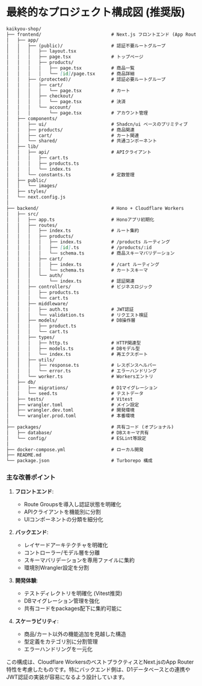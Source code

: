 # 最終的なプロジェクト構成図 (推奨版)

```markdown
kaikyou-shop/
├── frontend/                          # Next.js フロントエンド (App Router)
│   ├── app/
│   │   ├── (public)/                  # 認証不要ルートグループ
│   │   │   ├── layout.tsx
│   │   │   ├── page.tsx               # トップページ
│   │   │   ├── products/
│   │   │   │   ├── page.tsx           # 商品一覧
│   │   │   │   └── [id]/page.tsx      # 商品詳細
│   │   ├── (protected)/               # 認証必要ルートグループ
│   │   │   ├── cart/
│   │   │   │   └── page.tsx           # カート
│   │   │   ├── checkout/
│   │   │   │   └── page.tsx           # 決済
│   │   │   └── account/
│   │   │       └── page.tsx           # アカウント管理
│   ├── components/
│   │   ├── ui/                        # Shadcn/ui ベースのプリミティブ
│   │   ├── products/                  # 商品関連
│   │   ├── cart/                      # カート関連
│   │   └── shared/                    # 共通コンポーネント
│   ├── lib/
│   │   ├── api/                       # APIクライアント
│   │   │   ├── cart.ts
│   │   │   ├── products.ts
│   │   │   └── index.ts
│   │   └── constants.ts               # 定数管理
│   ├── public/
│   │   └── images/
│   ├── styles/
│   └── next.config.js
│
├── backend/                           # Hono + Cloudflare Workers
│   ├── src/
│   │   ├── app.ts                     # Honoアプリ初期化
│   │   ├── routes/
│   │   │   ├── index.ts               # ルート集約
│   │   │   ├── products/
│   │   │   │   ├── index.ts           # /products ルーティング
│   │   │   │   ├── [id].ts            # /products/:id
│   │   │   │   └── schema.ts          # 商品スキーマバリデーション
│   │   │   ├── cart/
│   │   │   │   ├── index.ts           # /cart ルーティング
│   │   │   │   └── schema.ts          # カートスキーマ
│   │   │   └── auth/
│   │   │       └── index.ts           # 認証関連
│   │   ├── controllers/               # ビジネスロジック
│   │   │   ├── products.ts
│   │   │   └── cart.ts
│   │   ├── middleware/
│   │   │   ├── auth.ts                # JWT認証
│   │   │   └── validation.ts          # リクエスト検証
│   │   ├── models/                    # DB操作層
│   │   │   ├── product.ts
│   │   │   └── cart.ts
│   │   ├── types/
│   │   │   ├── http.ts                # HTTP関連型
│   │   │   ├── models.ts              # DBモデル型
│   │   │   └── index.ts               # 再エクスポート
│   │   ├── utils/
│   │   │   ├── response.ts            # レスポンスヘルパー
│   │   │   └── error.ts               # エラーハンドリング
│   │   └── worker.ts                  # Workersエントリ
│   ├── db/
│   │   ├── migrations/                # D1マイグレーション
│   │   └── seed.ts                    # テストデータ
│   ├── tests/                         # Vitest
│   ├── wrangler.toml                  # メイン設定
│   ├── wrangler.dev.toml              # 開発環境
│   └── wrangler.prod.toml             # 本番環境
│
├── packages/                          # 共有コード (オプショナル)
│   ├── database/                      # DBスキーマ共有
│   └── config/                        # ESLint等設定
│
├── docker-compose.yml                 # ローカル開発
├── README.md
└── package.json                       # Turborepo 構成
```

### 主な改善ポイント

1. **フロントエンド**:
   - Route Groupsを導入し認証状態を明確化
   - APIクライアントを機能別に分割
   - UIコンポーネントの分類を細分化

2. **バックエンド**:
   - レイヤードアーキテクチャを明確化
   - コントローラー/モデル層を分離
   - スキーマバリデーションを専用ファイルに集約
   - 環境別Wrangler設定を分割

3. **開発体験**:
   - テストディレクトリを明確化 (Vitest推奨)
   - DBマイグレーション管理を強化
   - 共有コードをpackages配下に集約可能に

4. **スケーラビリティ**:
   - 商品/カート以外の機能追加を見越した構造
   - 型定義をカテゴリ別に分割管理
   - エラーハンドリングを一元化

この構成は、Cloudflare WorkersのベストプラクティスとNext.jsのApp Router特性を考慮したものです。特にバックエンド側は、D1データベースとの連携やJWT認証の実装が容易になるよう設計しています。